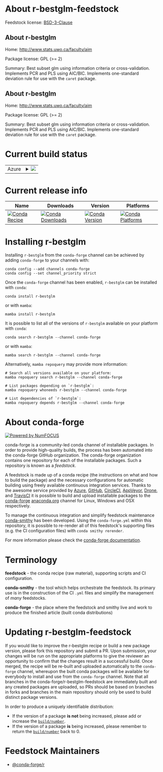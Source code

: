 About r-bestglm-feedstock
=========================

Feedstock license: [BSD-3-Clause](https://github.com/conda-forge/r-bestglm-feedstock/blob/main/LICENSE.txt)


About r-bestglm
---------------

Home: http://www.stats.uwo.ca/faculty/aim

Package license: GPL (>= 2)

Summary: Best subset glm using information criteria or cross-validation. Implements PCR and PLS using AIC/BIC. Implements one-standard deviation rule for use with the `caret` package.

About r-bestglm
---------------

Home: http://www.stats.uwo.ca/faculty/aim

Package license: GPL (>= 2)

Summary: Best subset glm using information criteria or cross-validation. Implements PCR and PLS using AIC/BIC. Implements one-standard deviation rule for use with the `caret` package.

Current build status
====================


<table>
    
  <tr>
    <td>Azure</td>
    <td>
      <details>
        <summary>
          <a href="https://dev.azure.com/conda-forge/feedstock-builds/_build/latest?definitionId=3347&branchName=main">
            <img src="https://dev.azure.com/conda-forge/feedstock-builds/_apis/build/status/r-bestglm-feedstock?branchName=main">
          </a>
        </summary>
        <table>
          <thead><tr><th>Variant</th><th>Status</th></tr></thead>
          <tbody><tr>
              <td>linux_64_r_base4.4</td>
              <td>
                <a href="https://dev.azure.com/conda-forge/feedstock-builds/_build/latest?definitionId=3347&branchName=main">
                  <img src="https://dev.azure.com/conda-forge/feedstock-builds/_apis/build/status/r-bestglm-feedstock?branchName=main&jobName=linux&configuration=linux%20linux_64_r_base4.4" alt="variant">
                </a>
              </td>
            </tr><tr>
              <td>linux_64_r_base4.5</td>
              <td>
                <a href="https://dev.azure.com/conda-forge/feedstock-builds/_build/latest?definitionId=3347&branchName=main">
                  <img src="https://dev.azure.com/conda-forge/feedstock-builds/_apis/build/status/r-bestglm-feedstock?branchName=main&jobName=linux&configuration=linux%20linux_64_r_base4.5" alt="variant">
                </a>
              </td>
            </tr><tr>
              <td>osx_64_r_base4.4</td>
              <td>
                <a href="https://dev.azure.com/conda-forge/feedstock-builds/_build/latest?definitionId=3347&branchName=main">
                  <img src="https://dev.azure.com/conda-forge/feedstock-builds/_apis/build/status/r-bestglm-feedstock?branchName=main&jobName=osx&configuration=osx%20osx_64_r_base4.4" alt="variant">
                </a>
              </td>
            </tr><tr>
              <td>osx_64_r_base4.5</td>
              <td>
                <a href="https://dev.azure.com/conda-forge/feedstock-builds/_build/latest?definitionId=3347&branchName=main">
                  <img src="https://dev.azure.com/conda-forge/feedstock-builds/_apis/build/status/r-bestglm-feedstock?branchName=main&jobName=osx&configuration=osx%20osx_64_r_base4.5" alt="variant">
                </a>
              </td>
            </tr><tr>
              <td>win_64_r_base4.4</td>
              <td>
                <a href="https://dev.azure.com/conda-forge/feedstock-builds/_build/latest?definitionId=3347&branchName=main">
                  <img src="https://dev.azure.com/conda-forge/feedstock-builds/_apis/build/status/r-bestglm-feedstock?branchName=main&jobName=win&configuration=win%20win_64_r_base4.4" alt="variant">
                </a>
              </td>
            </tr><tr>
              <td>win_64_r_base4.5</td>
              <td>
                <a href="https://dev.azure.com/conda-forge/feedstock-builds/_build/latest?definitionId=3347&branchName=main">
                  <img src="https://dev.azure.com/conda-forge/feedstock-builds/_apis/build/status/r-bestglm-feedstock?branchName=main&jobName=win&configuration=win%20win_64_r_base4.5" alt="variant">
                </a>
              </td>
            </tr>
          </tbody>
        </table>
      </details>
    </td>
  </tr>
</table>

Current release info
====================

| Name | Downloads | Version | Platforms |
| --- | --- | --- | --- |
| [![Conda Recipe](https://img.shields.io/badge/recipe-r--bestglm-green.svg)](https://anaconda.org/conda-forge/r-bestglm) | [![Conda Downloads](https://img.shields.io/conda/dn/conda-forge/r-bestglm.svg)](https://anaconda.org/conda-forge/r-bestglm) | [![Conda Version](https://img.shields.io/conda/vn/conda-forge/r-bestglm.svg)](https://anaconda.org/conda-forge/r-bestglm) | [![Conda Platforms](https://img.shields.io/conda/pn/conda-forge/r-bestglm.svg)](https://anaconda.org/conda-forge/r-bestglm) |

Installing r-bestglm
====================

Installing `r-bestglm` from the `conda-forge` channel can be achieved by adding `conda-forge` to your channels with:

```
conda config --add channels conda-forge
conda config --set channel_priority strict
```

Once the `conda-forge` channel has been enabled, `r-bestglm` can be installed with `conda`:

```
conda install r-bestglm
```

or with `mamba`:

```
mamba install r-bestglm
```

It is possible to list all of the versions of `r-bestglm` available on your platform with `conda`:

```
conda search r-bestglm --channel conda-forge
```

or with `mamba`:

```
mamba search r-bestglm --channel conda-forge
```

Alternatively, `mamba repoquery` may provide more information:

```
# Search all versions available on your platform:
mamba repoquery search r-bestglm --channel conda-forge

# List packages depending on `r-bestglm`:
mamba repoquery whoneeds r-bestglm --channel conda-forge

# List dependencies of `r-bestglm`:
mamba repoquery depends r-bestglm --channel conda-forge
```


About conda-forge
=================

[![Powered by
NumFOCUS](https://img.shields.io/badge/powered%20by-NumFOCUS-orange.svg?style=flat&colorA=E1523D&colorB=007D8A)](https://numfocus.org)

conda-forge is a community-led conda channel of installable packages.
In order to provide high-quality builds, the process has been automated into the
conda-forge GitHub organization. The conda-forge organization contains one repository
for each of the installable packages. Such a repository is known as a *feedstock*.

A feedstock is made up of a conda recipe (the instructions on what and how to build
the package) and the necessary configurations for automatic building using freely
available continuous integration services. Thanks to the awesome service provided by
[Azure](https://azure.microsoft.com/en-us/services/devops/), [GitHub](https://github.com/),
[CircleCI](https://circleci.com/), [AppVeyor](https://www.appveyor.com/),
[Drone](https://cloud.drone.io/welcome), and [TravisCI](https://travis-ci.com/)
it is possible to build and upload installable packages to the
[conda-forge](https://anaconda.org/conda-forge) [anaconda.org](https://anaconda.org/)
channel for Linux, Windows and OSX respectively.

To manage the continuous integration and simplify feedstock maintenance
[conda-smithy](https://github.com/conda-forge/conda-smithy) has been developed.
Using the ``conda-forge.yml`` within this repository, it is possible to re-render all of
this feedstock's supporting files (e.g. the CI configuration files) with ``conda smithy rerender``.

For more information please check the [conda-forge documentation](https://conda-forge.org/docs/).

Terminology
===========

**feedstock** - the conda recipe (raw material), supporting scripts and CI configuration.

**conda-smithy** - the tool which helps orchestrate the feedstock.
                   Its primary use is in the construction of the CI ``.yml`` files
                   and simplify the management of *many* feedstocks.

**conda-forge** - the place where the feedstock and smithy live and work to
                  produce the finished article (built conda distributions)


Updating r-bestglm-feedstock
============================

If you would like to improve the r-bestglm recipe or build a new
package version, please fork this repository and submit a PR. Upon submission,
your changes will be run on the appropriate platforms to give the reviewer an
opportunity to confirm that the changes result in a successful build. Once
merged, the recipe will be re-built and uploaded automatically to the
`conda-forge` channel, whereupon the built conda packages will be available for
everybody to install and use from the `conda-forge` channel.
Note that all branches in the conda-forge/r-bestglm-feedstock are
immediately built and any created packages are uploaded, so PRs should be based
on branches in forks and branches in the main repository should only be used to
build distinct package versions.

In order to produce a uniquely identifiable distribution:
 * If the version of a package **is not** being increased, please add or increase
   the [``build/number``](https://docs.conda.io/projects/conda-build/en/latest/resources/define-metadata.html#build-number-and-string).
 * If the version of a package **is** being increased, please remember to return
   the [``build/number``](https://docs.conda.io/projects/conda-build/en/latest/resources/define-metadata.html#build-number-and-string)
   back to 0.

Feedstock Maintainers
=====================

* [@conda-forge/r](https://github.com/orgs/conda-forge/teams/r/)

